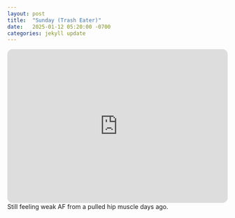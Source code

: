 ```yaml
---
layout: post
title:  "Sunday (Trash Eater)"
date:   2025-01-12 05:20:00 -0700
categories: jekyll update
---
```

<iframe style="border-radius:12px" src="https://open.spotify.com/embed/playlist/60MR3KjGPeCj9HumyCqcT3?utm_source=generator" width="100%" height="352" frameBorder="0" allowfullscreen="" allow="autoplay; clipboard-write; encrypted-media; fullscreen; picture-in-picture" loading="lazy"></iframe>
Still feeling weak AF from a pulled hip muscle days ago.
